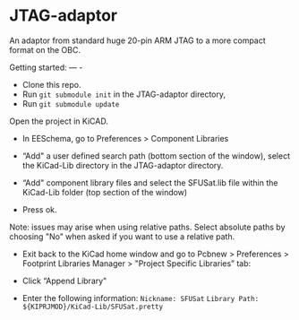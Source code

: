 # JTAG-adaptor
An adaptor from standard huge 20-pin ARM JTAG to a more compact format on the OBC. 

Getting started:
— -

- Clone this repo.
- Run `git submodule init` in the JTAG-adaptor directory, 
- Run `git submodule update`

Open the project in KiCAD. 

- In EESchema, go to Preferences > Component Libraries

- “Add" a user defined search path (bottom section of the window), select the KiCad-Lib directory in the JTAG-adaptor directory.
- “Add" component library files and select the SFUSat.lib file within the KiCad-Lib folder (top section of the window)
- Press ok.

Note: issues may arise when using relative paths. Select absolute paths by choosing "No" when asked if you want to use a relative path.

- Exit back to the KiCad home window and go to Pcbnew > Preferences > Footprint Libraries Manager > "Project Specific Libraries” tab:

- Click “Append Library"
- Enter the following information:
`Nickname: SFUSat`
`Library Path: ${KIPRJMOD}/KiCad-Lib/SFUSat.pretty`
